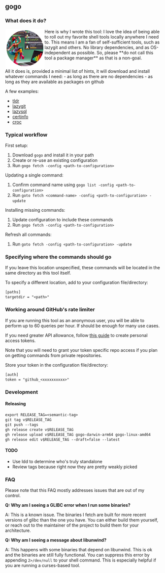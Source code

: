 
## gogo

### What does it do?

<img align="left" width="128" height="128" src="assets/gogologo_medallion.png">
Here is why I wrote this tool: I love the idea of being able to roll out my favorite shell tools locally anywhere I need to.
This means I am a fan of self-sufficient tools, such as lazygit and others. No library dependencies, and as OS-independent as possible.
So, please **do not call this tool a package manager** as that is a non-goal.

<br clear="all">
All it does is, provided a minimal list of hints, it will download and install whatever commands I need:
- as long as there are no dependencies
- as long as they are available as packages on github

A few examples: 
- [tldr](https://github.com/isacikgoz/tldr)
- [lazygit](https://github.com/jesseduffield/lazygit)
- [lazysql](https://github.com/jorgerojas26/lazysql)
- [certinfo](https://github.com/pete911/certinfo)
- [croc](https://github.com/schollz/croc)


### Typical workflow

First setup:

1. Download `gogo` and install it in your path
2. Create or re-use an existing configuration
3. Run `gogo fetch -config <path-to-configuration>`

Updating a single command:

1. Confirm command name using `gogo list -config <path-to-configuration>`
2. Run `goto fetch <command-name> -config <path-to-configuration> -update`

Installing missing commands:

1. Update configuration to include these commands
2. Run `gogo fetch -config <path-to-configuration>`

Refresh all commands:

1. Run `goto fetch -config <path-to-configuration> -update`

### Specifying where the commands should go

If you leave this location unspecified, these commands will be located in the same directory as this tool itself.

To specify a different location, add to your configuration file/directory:

```
[paths]
targetdir = "<path>"
```

### Working around GitHub's rate limiter

If you are running this tool as an anonymous user, you will be able to perform up to 60 queries per hour. If should be enough for many use cases.

If you need greater API allowance, follow [this guide](https://docs.github.com/en/authentication/keeping-your-account-and-data-secure/managing-your-personal-access-tokens) to create personal access tokens. 

Note that you will need to grant your token specific repo access if you plan on getting commands from private repositories.

Store your token in the configuration file/directory:

```
[auth]
token = "github_<xxxxxxxxxx>"
```

### Development

#### Releasing

```
export RELEASE_TAG=<semantic-tag>
git tag v$RELEASE_TAG
git push --tags
gh release create v$RELEASE_TAG
gh release upload v$RELEASE_TAG gogo-darwin-arm64 gogo-linux-amd64
gh release edit v$RELEASE_TAG --draft=false --latest
```

#### TODO

- Use ldd to determine who's truly standalone
- Review tags because right now they are pretty weakly picked

### FAQ

Please note that this FAQ mostly addresses issues that are out of my control.

**Q: Why am I seeing a GLIBC error when I run some binaries?**

A: This is a known issue. The binaries I fetch are built for more recent versions of glibc than the one you have. 
You can either build them yourself, or reach out to the maintainer of the project to build them for your architecture.

**Q: Why am I seeing a message about libunwind?**

A: This happens with some binaries that depend on libunwind. This is ok and the binaries are still fully functional. You can suppress this error by appending `2>/dev/null` to your shell command. This is especially helpful if you are running a curses-based tool.
